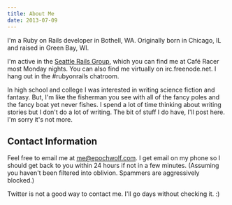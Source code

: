 ```yaml
---
title: About Me
date: 2013-07-09
---
```


I'm a Ruby on Rails developer in Bothell, WA. Originally born in Chicago, IL and raised in Green Bay, WI.

I'm active in the [Seattle Rails Group](http://www.meetup.com/The-Seattle-Ruby-on-Rails-Developers-Meetup-Group/), which you can find me at Café Racer most Monday nights. You can also find me virtually on irc.freenode.net. I hang out in the #rubyonrails chatroom. 

In high school and college I was interested in writing science fiction and fantasy. But, I'm like the fisherman you see with all of the fancy poles and the fancy boat yet never fishes. I spend a lot of time thinking about writing stories but I don't do a lot of writing. The bit of stuff I do have, I'll post here. I'm sorry it's not more. 

## Contact Information

Feel free to email me at [me@epochwolf.com](mailto:me@epochwolf.com). I get email on my phone so I should get back to you within 24 hours if not in a few minutes. (Assuming you haven't been filtered into oblivion. Spammers are aggressively blocked.)

Twitter is not a good way to contact me. I'll go days without checking it. :)